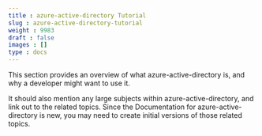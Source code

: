 ```yaml
---
title : azure-active-directory Tutorial
slug : azure-active-directory-tutorial
weight : 9983
draft : false
images : []
type : docs
---
```


This section provides an overview of what azure-active-directory is, and why a developer might want to use it.

It should also mention any large subjects within azure-active-directory, and link out to the related topics.  Since the Documentation for azure-active-directory is new, you may need to create initial versions of those related topics.

